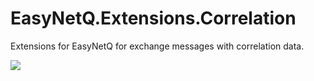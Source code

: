 # EasyNetQ.Extensions.Correlation
Extensions for EasyNetQ for exchange messages with correlation data.

![](https://github.com/DoctorOnline/EasyNetQ.Extensions.Correlation/workflows/Build/badge.svg)
